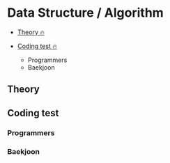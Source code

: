 # Data Structure / Algorithm


- [Theory 🔥](#Theory)
- [Coding test 🔥](#Coding-test)

  - Programmers
  - Baekjoon



## Theory

<!-- - []() -->

## Coding test

### Programmers

<!-- - []() -->

### Baekjoon

<!-- - []() -->

